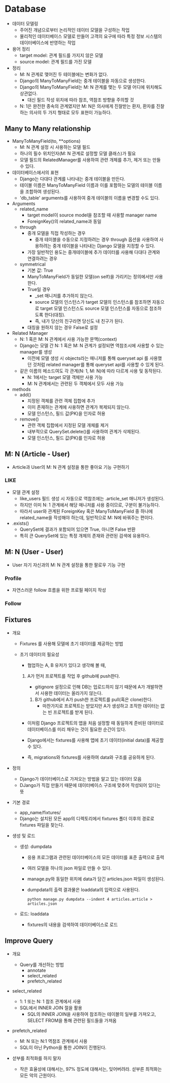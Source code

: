 # Database

- 데이터 모델링
  - 주어진 개념으로부터 논리적인 데이터 모델을 구성하는 작업
  - 물리적인 데이터베이스 모델로 만들어 고객의 요구에 따라 특정 정보 시스템의 데이터베이스에 반영하는 작업
- 용어 정리
  - target model: 관계 필드를 가지지 않은 모델
  - source model: 관계 필드를 가진 모델
- 정리
  - M: N 관계로 맺어진 두 테이블에는 변화가 없다.
  - Django의 ManyToManyField는 중개 테이블을 자동으로 생성한다.
  - Django의 ManyToManyField는 M: N 관계를 맺는 두 모델 어디에 위치해도 상관없다.
    - 대신 필드 작성 위치에 따라 참조, 역참조 방향을 주의할 것
  - N: 1은 완전한 종속의 관계였지만 M: N은 의사에게 진찰받는 환자, 환자를 진찰하는 의사의 두 가지 형태로 모두 표현이 가능하다.

 

## Many to Many relationship

- ManyToManyField(to, **options)
  - M: N 관계 설정 시 사용하는 모델 필드
  - 하나의 필수 위치인자(M: N 관계로 설정할 모델 클래스)가 필요
  - 모델 필드의 RelatedManager를 사용하여 관련 개체를 추가, 제거 또는 만들 수 있다.
- 데이터베이스에서의 표현
  - Django는 다대다 관계를 나타내는 중개 테이블을 만든다.
  - 테이블 이름은 ManyToManyField 이름과 이를 포함하는 모델의 테이블 이름을 조합하여 생성된다.
  - 'db_table' arguments를 사용하여 중개 테이블의 이름을 변경할 수도 있다.
- Arguments
  - related_name
    - target model이 source model을 참조할 때 사용할 manager name
    - ForeignKey()의 related_name과 동일
  - through
    - 중개 모델을 직접 작성하는 경우
      - 중개 테이블을 수동으로 지정하려는 경우 through 옵션을 사용하여 사용하려는 중개 테이블을 나타내는 Django 모델을 지정할 수 있다.
    - 가장 일반적인 용도는 중개테이블에 추가 데이터를 사용해 다대다 관계와 연결하려는 경우
  - symmetrical
    - 기본 값: True
    - ManyToManyField가 동일한 모델(on self)을 가리키는 정의에서만 사용한다.
    - True일 경우
      - _set 매니저를 추가하지 않는다.
      - source 모델의 인스턴스가 target 모델의 인스턴스를 참조하면 자동으로 target 모델 인스턴스도 source 모델 인스턴스를 자동으로 참조하도록 한다(대칭).
      - 즉, 내가 당신의 친구라면 당신도 내 친구가 된다.
    - 대칭을 원하지 않는 경우 False로 설정
- Related Manager
  - N: 1 혹은 M: N 관계에서 사용 가능한 문맥(context)
  - Django는 모델 간 N: 1 혹은 M: N 관계가 설정되면 역참조시에 사용할 수 있는 manager를 생성
    - 이전에 모델 생성 시 objects라는 매니저를 통해 queryset api 를 사용했던 것처럼 related manager를 통해 queryset api를 사용할 수 있게 된다.
  - 같은 이름의 메소드여도 각 관계(N: 1, M: N)에 따라 다르게 사용 및 동작된다.
    - N: 1에서는 target 모델 객체만 사용 가능
    - M: N 관계에서는 관련된 두 객체에서 모두 사용 가능
- methods
  - add()
    - 지정된 객체를 관련 객체 집합에 추가
    - 이미 존재하는 관계에 사용하면 관계가 복제되지 않는다.
    - 모델 인스턴스, 필드 값(PK)을 인자로 허용
  - remove()
    - 관련 객체 집합에서 지정된 모델 개체를 제거
    - 내부적으로 QuerySet.delete()를 사용하여 관계가 삭제된다.
    - 모델 인스턴스, 필드 값(PK)를 인자로 허용



## M: N (Article - User)

- Article과 User의 M: N 관계 설정을 통한 좋아요 기능 구현하기

### LIKE

- 모델 관계 설정
  - like_users 필드 생성 시 자동으로 역참조에는 .article_set 매니저가 생성된다.
  - 하지만 이미 N: 1 관계에서 해당 매니저를 사용 중이므로, 구분이 불가능하다.
  - 따라서 user와 관계된 ForeignKey 혹은 ManyToManyField 중 하나에 related_name을 작성해야 하는데, 일반적으로 M: N에 바꿔주는 편이다.
- .exists()
  - QuerySet에 결과가 포함되어 있으면 True, 아니면 False 반환
  - 특히 큰 QuerySet에 있는 특정 개체의 존재와 관련된 검색에 유용하다.



## M: N (User - User)

- User 자기 자신과의 M: N 관계 설정을 통한 팔로우 기능 구현

### Profile

- 자연스러운 follow 흐름을 위한 프로필 페이지 작성

### Follow



## Fixtures

- 개요

  - Fixtures 를 사용해 모델에 초기 데이터를 제공하는 방법

  - 초기 데이터의 필요성

    - 협업하는 A, B 유저가 있다고 생각해 볼 때,

    1. A가 먼저 프로젝트를 작업 후 github에 push한다.

       - gitignore 설정으로 인해 DB는 업로드하지 않기 때문에 A가 개발하면서 사용한 데이터는 올라가지 않는다.

       1. B가 github에서 A가 push한 프로젝트를 pull(혹은 clone)한다.
          - 마찬가지로 프로젝트는 받았지만 A가 생성하고 조작한 데이터는 없는 빈 프로젝트를 받게 된다.

    - 이처럼 Django 프로젝트의 앱을 처음 설정할 때 동일하게 준비된 데이터로 데이터베이스를 미리 채우는 것이 필요한 순간이 있다.

    - Django에서는 fixtures를 사용해 앱에 초기 데이터(initial data)를 제공할 수 있다.

    - 즉, migrations와 fixtures를 사용하여 data와 구조를 공유하게 된다.

- 정의
  - Django가 데이터베이스로 가져오는 방법을 알고 있는 데이터 모음
  - DJango가 직접 만들기 때문에 데이터베이스 구조에 맞추어 작성되어 있다는 뜻

- 기본 경로

  - app_name/fixtures/
  - Django는 설치된 모든 app의 디렉토리에서 fixtures 폴더 이후의 경로로 fixtures 파일을 찾는다.

- 생성 및 로드

  - 생성: dumpdata

    - 응용 프로그램과 관련된 데이터베이스의 모든 데이터를 표준 출력으로 출력

    - 여러 모델을 하나의 json 파일로 만들 수 있다.

    - manage.py와 동일한 위치에 data가 담긴 articles.json 파일이 생성된다.

    - dumpdata의 출력 결과물은 loaddata의 입력으로 사용된다.

      `python manage.py dumpdata --indent 4 articles.article > articles.json`

  - 로드: loaddata

    - fixtures의 내용을 검색하여 데이터베이스로 로드



## Improve Query

- 개요
  - Query를 개선하는 방법
    - annotate
    - select_related
    - prefetch_related
- select_related
  - 1: 1 또는 N: 1 참조 관계에서 사용
  - SQL에서 INNER JOIN 절을 활용
    - SQL의 INNER JOIN을 사용하여 참조하는 테이블의 일부를 가져오고, SELECT FROM을 통해 관련된 필드들을 가져옴

- prefetch_related
  - M: N 또는 N:1 역참조 관계에서 사용
  - SQL이 아닌 Python을 통한 JOIN이 진행된다.
- 섣부를 최적화를 하지 말자
  - 작은 효율성에 대해서는, 97% 정도에 대해서는, 잊어버려라. 섣부른 최적화는 모든 악의 근원이다.
